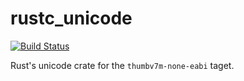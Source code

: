 # rustc_unicode
[![Build Status](https://travis-ci.org/RustyGecko/rust-unicode.svg)](https://travis-ci.org/RustyGecko/rust-unicode)

Rust's unicode crate for the `thumbv7m-none-eabi` taget.

